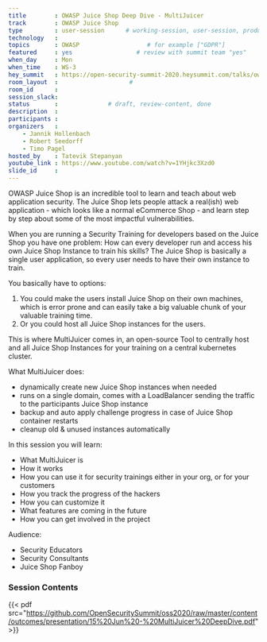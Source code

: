 ```yaml
---
title        : OWASP Juice Shop Deep Dive - MultiJuicer
track        : OWASP Juice Shop
type         : user-session      # working-session, user-session, product-session
technology   :
topics       : OWASP                   # for example ["GDPR"]
featured     : yes                  # review with summit team "yes"
when_day     : Mon
when_time    : WS-3
hey_summit   : https://open-security-summit-2020.heysummit.com/talks/owasp-juice-shop-deep-dive-multijuicer/
room_layout  :                    #
room_id      :
session_slack: 
status       :              # draft, review-content, done
description  :
participants :
organizers   :
    - Jannik Hollenbach
    - Robert Seedorff
    - Timo Pagel 
hosted_by    : Tatevik Stepanyan
youtube_link : https://www.youtube.com/watch?v=1YHjkc3Xzd0
slide_id     :
---
```


OWASP Juice Shop is an incredible tool to learn and teach about web
application security. The Juice Shop lets people attack a real(ish) web
application - which looks like a normal eCommerce Shop - and learn step
by step about some of the most impactful vulnerabilities.

When you are running a Security Training for developers based on the
Juice Shop you have one problem: How can every developer run and access
his own Juice Shop Instance to train his skills? The Juice Shop is
basically a single user application, so every user needs to have their
own instance to train.

You basically have to options:

1. You could make the users install Juice Shop on their own machines,
   which is error prone and can easily take a big valuable chunk of your
   valuable training time.
2. Or you could host all Juice Shop instances for the users.

This is where MultiJuicer comes in, an open-source Tool to centrally
host and all Juice Shop Instances for your training on a central
kubernetes cluster.

What MultiJuicer does:

* dynamically create new Juice Shop instances when needed
* runs on a single domain, comes with a LoadBalancer sending the traffic
  to the participants Juice Shop instance
* backup and auto apply challenge progress in case of Juice Shop
  container restarts
* cleanup old & unused instances automatically

In this session you will learn:

* What MultiJuicer is
* How it works
* How you can use it for security trainings either in your org, or for
  your customers
* How you track the progress of the hackers
* How you can customize it
* What features are coming in the future
* How you can get involved in the project

Audience:

* Security Educators
* Security Consultants
* Juice Shop Fanboy

### Session Contents

{{< pdf src="https://github.com/OpenSecuritySummit/oss2020/raw/master/content/outcomes/presentation/15%20Jun%20-%20MultiJuicer%20DeepDive.pdf" >}}
